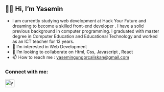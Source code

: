 ##  :raising_hand_woman: Hi, I’m Yasemin
- I am currently studying  web development at Hack Your Future and dreaming to become a skilled front-end developer  . I have a solid previous background in computer programming. I graduated with master degree in Computer Education and Educational Technology and worked as an ICT teacher for 13 years. 
- 👀 I’m interested in Web Development
- 💞️ I’m looking to collaborate on Html, Css, Javascript , React
- 📫   How to reach me : yasemingungorcaliskan@gmail.com

<h3 align="left">Connect with me:</h3>
<p align="left">
<a href="https://www.linkedin.com/in/yasemincaliskanict2022" target="blank"><img align="center" src="https://raw.githubusercontent.com/rahuldkjain/github-profile-readme-generator/master/src/images/icons/Social/linked-in-alt.svg" alt="yasemincaliskan-linkedin " height="25" width="30" /></a>
 </p>



<!---
ysmnclsknnl/ysmnclsknnl is a ✨ special ✨ repository because its `README.md` (this file) appears on your GitHub profile.
You can click the Preview link to take a look at your changes.
--->
